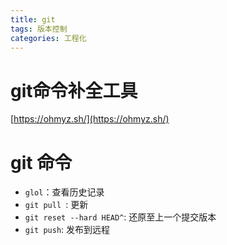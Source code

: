 ```yaml
---
title: git
tags: 版本控制
categories: 工程化
---
```




# git命令补全工具

[https://ohmyz.sh/](https://ohmyz.sh/)



# git 命令

- `glol`：查看历史记录
- `git pull `: 更新
- `git reset --hard HEAD^`: 还原至上一个提交版本
- `git push`: 发布到远程
